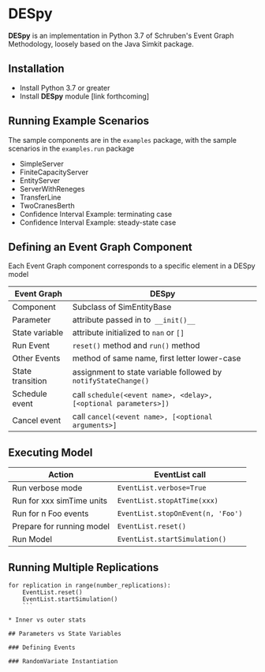 # DESpy
__DESpy__ is an implementation in Python 3.7 of Schruben's Event Graph Methodology, loosely based on the Java Simkit package.

## Installation

* Install Python 3.7 or greater
* Install __DESpy__ module [link forthcoming]

## Running Example Scenarios
The sample components are in the ``examples`` package, with the 
sample scenarios in the ``examples.run`` package
* SimpleServer
* FiniteCapacityServer
* EntityServer
* ServerWithReneges
* TransferLine
* TwoCranesBerth
* Confidence Interval Example: terminating case
* Confidence Interval Example: steady-state case

## Defining an Event Graph Component
Each Event Graph component corresponds to a specific element in a DESpy model

|Event Graph|DESpy|
|-----------|-----|
|Component  |Subclass of SimEntityBase|
|Parameter  |attribute passed in to`` __init()__``|
|State variable| attribute initialized to ``nan`` or ``[]``|
|Run Event| ``reset()`` method and ``run()`` method|
|Other Events|method of same name, first letter lower-case|
|State transition|assignment to state variable followed by ``notifyStateChange()``|
|Schedule event|call ``schedule(<event name>, <delay>, [<optional parameters>])``|
|Cancel event|call ``cancel(<event name>, [<optional arguments>]`` |

## Executing Model

|Action|EventList call|
|------|--------------|
|Run verbose mode|``EventList.verbose=True``|
|Run for xxx simTime units|``EventList.stopAtTime(xxx)``|
|Run for n Foo events|``EventList.stopOnEvent(n, 'Foo')``
|Prepare for running model|``EventList.reset()``|
|Run Model|``EventList.startSimulation()``|

## Running Multiple Replications

```
for replication in range(number_replications):
    EventList.reset()
    EventList.startSimulation()
    ```

* Inner vs outer stats

## Parameters vs State Variables

### Defining Events

### RandomVariate Instantiation
